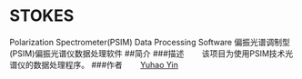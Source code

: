 # STOKES
Polarization Spectrometer(PSIM) Data Processing Software
偏振光谱调制型(PSIM)偏振光谱仪数据处理软件
##简介
###描述
&#160; &#160; &#160; &#160;该项目为使用PSIM技术光谱仪的数据处理程序。
###作者
&#160; &#160; &#160; &#160;[Yuhao Yin](www.ycroft.net)


